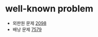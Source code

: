 # well-known problem
- 외판원 문제
[2098](https://github.com/rbdus0715/algorithm/blob/main/boj/dynamic_programming/2098.cpp)
- 배낭 문제
[7579](https://github.com/rbdus0715/algorithm/tree/main/boj/dynamic_programming)
